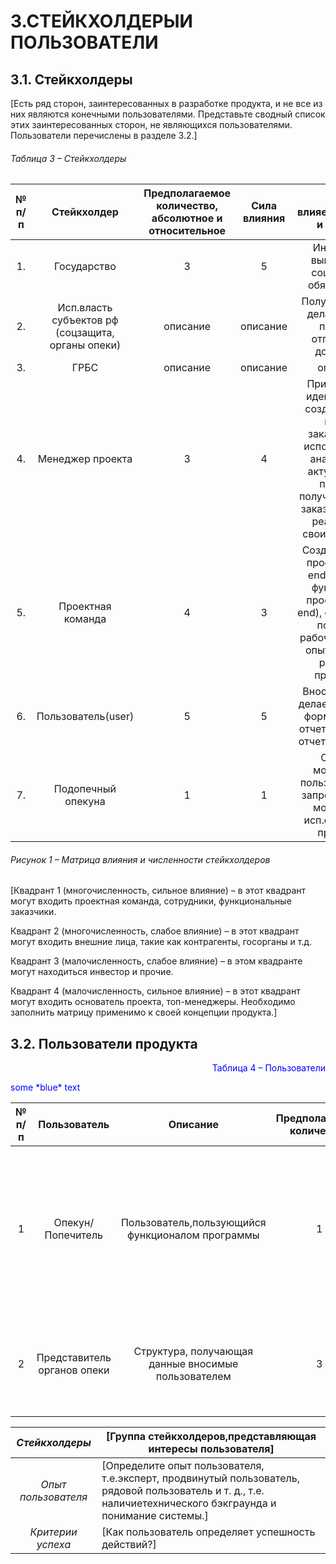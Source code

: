 # 3.СТЕЙКХОЛДЕРЫИ ПОЛЬЗОВАТЕЛИ
## 3.1. Стейкхолдеры
[Есть ряд сторон, заинтересованных в разработке продукта, и не все из них являются
конечными пользователями. Представьте сводный список этих заинтересованных сторон,
не являющихся пользователями. Пользователи перечислены в разделе 3.2.]
###### Таблица 3 – Стейкхолдеры

|**№ п/п**| **Стейкхолдер**|**Предполагаемое количество, абсолютное и относительное**|**Сила влияния**|**Как влияет,интересы и мотивы**|
|:------: | :-----: | :-----: | :----: | :----:|
|1. | Государство| 3 | 5 | Инициатор,  выполнение социальных обязательств | 
|2. | Исп.власть субъектов рф (соцзащита, органы опеки)| описание | описание | Получает отчет, делает выбор принять/отправить в доработку | 
|3. |ГРБС | описание | описание | описание | 
|4. | Менеджер проекта| 3 | 4 | Придумывает идеи проекта/ создает связь, между заказчиком и исполнителем/ анализирует актуальность проекта/ получает связь с заказчиком, для реализации своих проектов | 
|5. | Проектная команда| 4 | 3 | Создает дизайн проекта (front end), создает функционал проекта (back end), создает БД/ получают рабочие места и опыт работы с разными проектами | 
|6. | Пользователь(user)| 5 | 5 | Вносит данные, делает запрос на формирование отчета, передает отчет на подпись | 
|7. | Подопечный опекуна| 1 | 1 | Создает мотивацию пользователя на запрос, создает мотивацию исп.органов на проверку | 
 

###### Рисунок 1 – Матрица влияния и численности стейкхолдеров

[Квадрант 1 (многочисленность, сильное влияние) – в этот квадрант могут входить
проектная команда, сотрудники, функциональные заказчики.

Квадрант 2 (многочисленность, слабое влияние) – в этот квадрант могут входить внешние
лица, такие как контрагенты, госорганы и т.д.

Квадрант 3 (малочисленность, слабое влияние) – в этом квадранте могут находиться
инвестор и прочие.

Квадрант 4 (малочисленность, сильное влияние) – в этот квадрант могут входить
основатель проекта, топ-менеджеры.
Необходимо заполнить матрицу применимо к своей концепции продукта.]

## 3.2. Пользователи продукта

<p align="right"><font  color="blue">Таблица 4 – Пользователи</font> </color blue></p>
<span style="color:blue">some *blue* text</span>

|**№ п/п**| **Пользователь**|**Описание**|**Предполагаемое количество**|**Обязанности/потребности**|
|:------: | :-----: | :-----: | :----: | :----:|
|1 | Опекун/Попечитель| Пользователь,пользующийся функционалом программы | 1 | Вносит атрибутивную информацию, делая запрос на формирование отчета/получает отчет, используя его в рамках своей деятельности | 
|2 |Представитель органов опеки| Структура, получающая данные вносимые пользователем | 3 | Получает и сверяет данные, за счет формирования отчета о потраченных средств |




*Стейкхолдеры* | [Группа стейкхолдеров,представляющая интересы пользователя]  
:------:|-------
*Опыт пользователя* | [Определите опыт пользователя, т.е.эксперт, продвинутый пользователь, рядовой пользователь и т. д., т.е. наличиетехнического бэкграунда и понимание системы.]
*Критерии успеха*| [Как пользователь определяет успешность действий?]